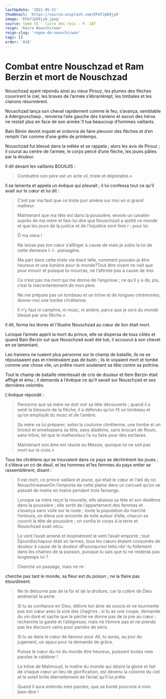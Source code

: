 ```yaml
---
lastUpdate: '2021-05-31'
thumbnail: 'https://source.unsplash.com/EFm7JpD9jy8'
image: 'EFm7JpD9jy8.jpeg'
source: tome VI - livre des rois - P. 187
reign: 'Kesra Nouschirwan'
reign-slug: 'regne-de-nouschirwan'
tags: []
order: '018'
---
```


# Combat entre Nouschzad et Ram Berzin et mort de Nouschzad

Nouschzad ayant répondu ainsi au vieux Pirouz, les plumes des flèches couvrirent le ciel, les braves de l’armée s’ébranlèrept, les timbales et les clairons résonnèrent.

Nouschzad lança son cheval rapidement comme le feu, s’avança, semblable à Adergouschasp , renversa l’aile gauche des Iraniens et aucun des héros ne restait plus en face de son armée.’Il tua beaucoup d’hommes vaillants.

Bain Bénin devint inquiet et ordonna de faire pleuvoir des flèches et d’en remplir l’air comme d’une grêle de printemps.

Nouschzad fut blessé dans la mêlée et se rappela ; alors les avis de Pirouz ; il courut au centre de l’armée, le corps percé d’une flèche, les joues pâlies par la douleur.

Il dit devant les vaillants BOUIIJIS :

> Combattre son père est un acte vil, triste et déplotable.»

Il se lamenta et appela un évêque qui pleurait ; il lui confessa tout ce qu’il avait sur le cœur et lui dit :

> C’est par ma faut que ce triste jour amène sur moi un si grand malheur.
>
> Maintenant que ma tête est dans la poussière, envoie un cavalier auprès de ma mère et fais-lui dire que Nouschzad a quitté ce monde et que les jours de la justice et de l’injustice sont finis r : pour lui.
>
> Ô ma niera !
>
> Ne laisse pas ton cœur s’alllirger à cause de mais je subis la loi de cette demeure I.-l . passagère.
>
> Ma part dans cette triste vie étant telle, comment pouvais-je être heureux et une lumière pour le monde?Tout être vivant ne naît que pour mourir et puisque tu mourras, ne t’attriste pas à cause de moi.
>
> Ce n’est pas ma mort qui me donne de l’angoisse ; ce qu’il y a de, pis, c’est le mécontentement de mon père.
>
> Ne me prépare pas un tombeau et un trône et de longues cérémonies, donne-moi une tombe chrétienne.
>
> Il n’y faut ni camphre, ni musc, ni ambre, parce que je sors du monde blessé par une flèche.»

Il dit, ferma les lèvres et l’illustre Nouschzad au cœur de lion était mort.

Lorsque l’armée apprit la mort du prince, elle se dispersa de tous côtés et quand Bain Berzin sut que Nouschzad avait été tué, il accourut à son chevet en se lamentant.

Les Iraniens ne tuaient plus personne sur le champ de bataille, ils ne se réjouissaient pas et n’enlevaient pas de butin ; ils le voyaient mort et tombé comme une chose vile, un prêtre roumi soutenant sa tête contre sa poitrine.

Tout le champ de bataille retentissait de cris de douleur et Item Berzin était affligé et ému ; il demanda à l’évêque ce qu’il savait sur Nouschzad et ses dernières volontés.

L’évêque répondit :

> Personne que sa mère ne doit voir sa tête découverte ; quand il a senti la blessure de la flèche, il a défendu qu’on fit un tombeau et qu’on employât du musc et de l’ambre.
>
> Sa mère va lui préparer, selon la coutume chrétienne, une tombe et un linceul et enveloppera sa tête, sans diadème, sans brocart de Roum, sans trône, tel que le malheureux l’a vu faire pour des esclaves.
>
> Maintenant son âme est réunie au Messie, quoique lui ne soit pas mort sur la croix.»

Tous les chrétiens qui se trouvaient dans ce pays se déchirèrent les joues ; il s’éleva un cri de deuil, et les hommes et’les femmes du pays entier se rassemblèrent, disant :

> Il est mort, ce prince vaillant et jeune, qui était le cœur et l’œil du roi NouschirwananOn l’emporta de cette plaine dans un cercueil qu’on se passait de mains en mains pendant trois farsangs.
>
> Lorsque sa mère reçut la nouvelle, elle abaissa sa tête et son diadème dans la poussière ; elle sortit de l’appartement des femmes et s’avança sans voile sur la route ; toute la population du marché l’entoura, on éleva une enceinte de toile autour d’elle, chacun se couvrit la tête de poussière ; on confia le corps à la terre et Nouschzad avait vécu.
>
> Le vent l’avait amené et inopinément le vent l’avait emporté ; tout Djoundischapour était en larmes, tous les cœurs étaient consumés de douleur à cause de la douleur dPuourqurooi teito.rds’-tu follement dans les chaînes de la passion, puisque tu sais que tu ne resteras pas longtemps ici ?
>
> Cherche un passage, mais ne re-
>
> 
cherche pas tant le monde, sa fleur est du poison ; ne la flaire pas étourdiment.
>
> Ne te détourne pas de la foi et de la droiture, car la colère de Dieu amènerait la perte.
>
> Si tu as confiance en Dieu, délivre ton âme de soucis et ne tourmente pas ton cœur avec la scie des chagrins ; si tu as une coupe, demande du vin doré et sache que le péché ne donne pas de la joie au cœur ; recherche la gaieté et l’allégresse, mais ne t’enivre pas et ne prends pas les discours vains pour paroles de sens.
>
> Si tu as dans le cœur de llamour pour Ali, tu auras, au jour du jugement, un appui pour ta demande de grâce.
>
> Puisse le cœur du roi du monde être heureux, puissent toutes mes paroles le célébrer !
>
> Le trône de Mahmoud, le maître du monde qui désire la gloire et fait de chaque cœur un lieu de glorification, est devenu la colonne du ciel et le soleil brille éternellement de l’éclat qu’il lui prête.
>
> Quand il aura entendu mes paroles, que sa bonté pourvoie à mon bien-être !

